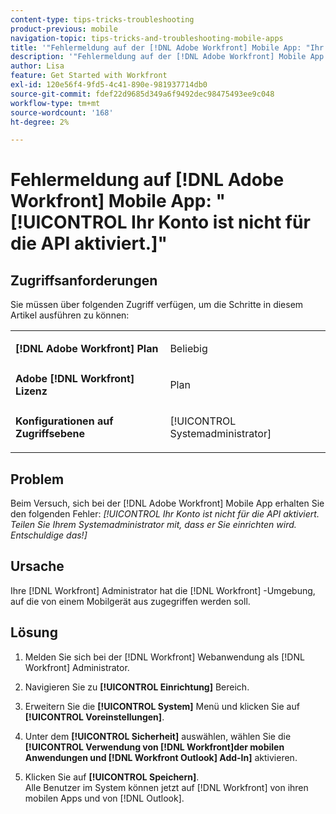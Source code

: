 ```yaml
---
content-type: tips-tricks-troubleshooting
product-previous: mobile
navigation-topic: tips-tricks-and-troubleshooting-mobile-apps
title: '"Fehlermeldung auf der [!DNL Adobe Workfront] Mobile App: "Ihr Konto ist nicht für die API aktiviert."'
description: '"Fehlermeldung auf der [!DNL Adobe Workfront] Mobile App: "Ihr Konto ist nicht für die API aktiviert."'
author: Lisa
feature: Get Started with Workfront
exl-id: 120e56f4-9fd5-4c41-890e-981937714db0
source-git-commit: fdef22d9685d349a6f9492dec98475493ee9c048
workflow-type: tm+mt
source-wordcount: '168'
ht-degree: 2%

---
```


# Fehlermeldung auf [!DNL Adobe Workfront] Mobile App: &quot;[!UICONTROL Ihr Konto ist nicht für die API aktiviert.]&quot;

## Zugriffsanforderungen

Sie müssen über folgenden Zugriff verfügen, um die Schritte in diesem Artikel ausführen zu können:

<table style="table-layout:auto"> 
 <col> 
 <col> 
 <tbody> 
  <tr> 
   <td role="rowheader"><strong>[!DNL Adobe Workfront] Plan</strong></td> 
   <td> <p> Beliebig</p> </td> 
  </tr> 
  <tr> 
   <td role="rowheader"><strong>Adobe [!DNL Workfront] Lizenz</strong></td> 
   <td> <p>Plan</p> </td> 
  </tr> 
  <tr> 
   <td role="rowheader"><strong>Konfigurationen auf Zugriffsebene</strong></td> 
   <td> <p>[!UICONTROL Systemadministrator] </p> </td> 
  </tr> 
 </tbody> 
</table>

## Problem

Beim Versuch, sich bei der [!DNL Adobe Workfront] Mobile App erhalten Sie den folgenden Fehler: *[!UICONTROL Ihr Konto ist nicht für die API aktiviert. Teilen Sie Ihrem Systemadministrator mit, dass er Sie einrichten wird. Entschuldige das!]*

## Ursache

Ihre [!DNL Workfront] Administrator hat die [!DNL Workfront] -Umgebung, auf die von einem Mobilgerät aus zugegriffen werden soll.

## Lösung

1. Melden Sie sich bei der [!DNL Workfront] Webanwendung als [!DNL Workfront] Administrator.
1. Navigieren Sie zu **[!UICONTROL Einrichtung]** Bereich.
1. Erweitern Sie die **[!UICONTROL System]** Menü und klicken Sie auf **[!UICONTROL Voreinstellungen]**.

1. Unter dem **[!UICONTROL Sicherheit]** auswählen, wählen Sie die **[!UICONTROL Verwendung von [!DNL Workfront]der mobilen Anwendungen und [!DNL Workfront Outlook] Add-In]** aktivieren.

1. Klicken Sie auf **[!UICONTROL Speichern]**.\
   Alle Benutzer im System können jetzt auf [!DNL Workfront] von ihren mobilen Apps und von [!DNL Outlook].

